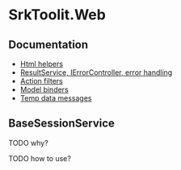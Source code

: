 SrkToolit.Web
=============

Documentation
-------------

* [Html helpers](SrkToolkit.Web-HtmlHelpers.md)
* [ResultService, IErrorController, error handling](SrkToolkit.Web-ResultAndErrors.md)
* [Action filters](SrkToolkit.Web-ActionFilters.md)
* [Model binders](SrkToolkit.Web-ModelBinders.md)
* [Temp data messages](SrkToolkit.Web-TempMessages.md)




BaseSessionService
---------------------

TODO why?

TODO how to use?








[1]: http://www.w3.org/TR/html-markup/time.html
[2]: http://www.w3.org/TR/html-markup/datatypes.html#common.data.time-datetime
[3]: http://tools.ietf.org/html/rfc3339
[4]: http://html5doctor.com/the-time-element/